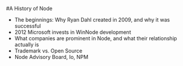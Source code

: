 #A History of Node

 * The beginnings: Why Ryan Dahl created in 2009, and why it was successful
 * 2012 Microsoft invests in WinNode development
 * What companies are prominent in Node, and what their relationship actually is
 * Trademark vs. Open Source
 * Node Advisory Board, Io, NPM
